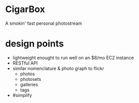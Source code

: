 CigarBox
========
A smokin' fast personal photostream

# design points
* lightweight enought to run well on an $8/mo EC2 instance
* RESTful API
* similar nomenclature & photo graph to flickr
  - photos
  - photosets
  - galleries
  - tags
* #simplify
